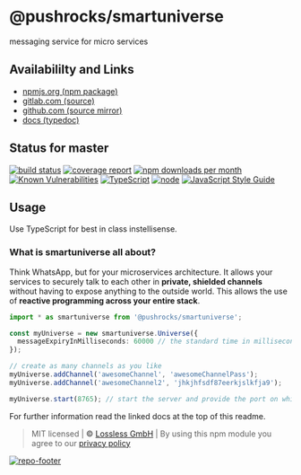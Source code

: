 # @pushrocks/smartuniverse

messaging service for micro services

## Availabililty and Links

- [npmjs.org (npm package)](https://www.npmjs.com/package/@pushrocks/smartuniverse)
- [gitlab.com (source)](https://gitlab.com/pushrocks/smartuniverse)
- [github.com (source mirror)](https://github.com/pushrocks/smartuniverse)
- [docs (typedoc)](https://pushrocks.gitlab.io/smartuniverse/)

## Status for master

[![build status](https://gitlab.com/pushrocks/smartuniverse/badges/master/build.svg)](https://gitlab.com/pushrocks/smartuniverse/commits/master)
[![coverage report](https://gitlab.com/pushrocks/smartuniverse/badges/master/coverage.svg)](https://gitlab.com/pushrocks/smartuniverse/commits/master)
[![npm downloads per month](https://img.shields.io/npm/dm/@pushrocks/smartuniverse.svg)](https://www.npmjs.com/package/@pushrocks/smartuniverse)
[![Known Vulnerabilities](https://snyk.io/test/npm/@pushrocks/smartuniverse/badge.svg)](https://snyk.io/test/npm/@pushrocks/smartuniverse)
[![TypeScript](https://img.shields.io/badge/TypeScript->=%203.x-blue.svg)](https://nodejs.org/dist/latest-v10.x/docs/api/)
[![node](https://img.shields.io/badge/node->=%2010.x.x-blue.svg)](https://nodejs.org/dist/latest-v10.x/docs/api/)
[![JavaScript Style Guide](https://img.shields.io/badge/code%20style-prettier-ff69b4.svg)](https://prettier.io/)

## Usage

Use TypeScript for best in class instellisense.

### What is smartuniverse all about?

Think WhatsApp, but for your microservices architecture. It allows your services to securely talk to each other in **private, shielded channels** without having to expose anything to the outside world. This allows the use of **reactive programming across your entire stack**.

```typescript
import * as smartuniverse from '@pushrocks/smartuniverse';

const myUniverse = new smartuniverse.Universe({
  messageExpiryInMilliseconds: 60000 // the standard time in milliseconds until a message expires
});

// create as many channels as you like
myUniverse.addChannel('awesomeChannel', 'awesomeChannelPass');
myUniverse.addChannel('awesomeChannel2', 'jhkjhfsdf87eerkjslkfja9');

myUniverse.start(8765); // start the server and provide the port on which to listen on
```

For further information read the linked docs at the top of this readme.

> MIT licensed | **&copy;** [Lossless GmbH](https://lossless.gmbh)
> | By using this npm module you agree to our [privacy policy](https://lossless.gmbH/privacy.html)

[![repo-footer](https://pushrocks.gitlab.io/assets/repo-footer.svg)](https://maintainedby.lossless.com)
